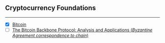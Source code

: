 ## Cryptocurrency Foundations

---

- [x] [Bitcoin](#)
- [ ] [The Bitcoin Backbone Protocol: Analysis and Applications (_Byzantine Agreement correspondence to chain_)](https://eprint.iacr.org/2014/765.pdf)
